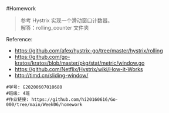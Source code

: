 #Homework

> 参考 Hystrix 实现一个滑动窗口计数器。  
> 解答：rolling_counter 文件夹

Reference: 
- https://github.com/afex/hystrix-go/tree/master/hystrix/rolling
- https://github.com/go-kratos/kratos/blob/master/pkg/stat/metric/window.go
- https://github.com/Netflix/Hystrix/wiki/How-it-Works
- http://timd.cn/sliding-window/

```
#学号: G20200607010680
#班级: 4班
#作业链接: https://github.com/hi20160616/Go-000/tree/main/Week06/homework
```
